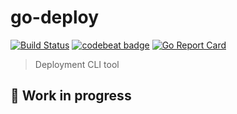 # go-deploy
[![Build Status](https://travis-ci.org/UKFast-Mobile/go-deploy.svg?branch=master)](https://travis-ci.org/UKFast-Mobile/go-deploy)
[![codebeat badge](https://codebeat.co/badges/7176d1f3-efeb-4341-8c29-0a4c2777bb97)](https://codebeat.co/projects/github-com-ukfast-mobile-go-deploy-master)
[![Go Report Card](https://goreportcard.com/badge/github.com/UKFast-Mobile/go-deploy)](https://goreportcard.com/report/github.com/UKFast-Mobile/go-deploy)

> Deployment CLI tool

## :hammer: Work in progress